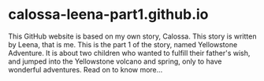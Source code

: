 # calossa-leena-part1.github.io
This GitHub website is based on my own story, Calossa. This story is written by Leena, that is me. This is the part 1 of the story, named Yellowstone Adventure. It is about two children who wanted to fulfill their father's wish, and jumped into the Yellowstone volcano and spring, only to have wonderful adventures. Read on to know more...
